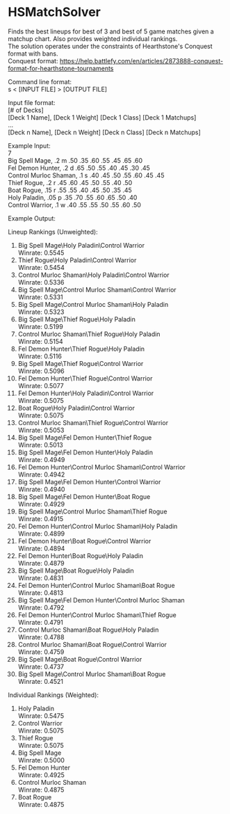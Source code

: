 # HSMatchSolver
Finds the best lineups for best of 3 and best of 5 game matches given a matchup chart. Also provides weighted individual rankings.  
The solution operates under the constraints of Hearthstone's Conquest format with bans.  
Conquest format: https://help.battlefy.com/en/articles/2873888-conquest-format-for-hearthstone-tournaments  

Command line format:  
s < [INPUT FILE] > [OUTPUT FILE]

Input file format:  
[# of Decks]  
[Deck 1 Name], [Deck 1 Weight] [Deck 1 Class] [Deck 1 Matchups]  
...  
[Deck n Name], [Deck n Weight] [Deck n Class] [Deck n Matchups]  
  
Example Input:  
7  
Big Spell Mage, .2 m .50 .35 .60 .55 .45 .65 .60  
Fel Demon Hunter, .2 d .65 .50 .55 .40 .45 .30 .45  
Control Murloc Shaman, .1 s .40 .45 .50 .55 .60 .45 .45  
Thief Rogue, .2 r .45 .60 .45 .50 .55 .40 .50  
Boat Rogue, .15 r .55 .55 .40 .45 .50 .35 .45  
Holy Paladin, .05 p .35 .70 .55 .60 .65 .50 .40  
Control Warrior, .1 w .40 .55 .55 .50 .55 .60 .50  
  
Example Output:  
  
Lineup Rankings (Unweighted): 
1. Big Spell Mage\Holy Paladin\Control Warrior  
Winrate: 0.5545  
2. Thief Rogue\Holy Paladin\Control Warrior  
Winrate: 0.5454  
3. Control Murloc Shaman\Holy Paladin\Control Warrior  
Winrate: 0.5336  
4. Big Spell Mage\Control Murloc Shaman\Control Warrior  
Winrate: 0.5331  
5. Big Spell Mage\Control Murloc Shaman\Holy Paladin  
Winrate: 0.5323  
6. Big Spell Mage\Thief Rogue\Holy Paladin  
Winrate: 0.5199  
7. Control Murloc Shaman\Thief Rogue\Holy Paladin  
Winrate: 0.5154  
8. Fel Demon Hunter\Thief Rogue\Holy Paladin  
Winrate: 0.5116  
9. Big Spell Mage\Thief Rogue\Control Warrior  
Winrate: 0.5096  
10. Fel Demon Hunter\Thief Rogue\Control Warrior  
Winrate: 0.5077  
11. Fel Demon Hunter\Holy Paladin\Control Warrior  
Winrate: 0.5075  
12. Boat Rogue\Holy Paladin\Control Warrior  
Winrate: 0.5075  
13. Control Murloc Shaman\Thief Rogue\Control Warrior  
Winrate: 0.5053  
14. Big Spell Mage\Fel Demon Hunter\Thief Rogue  
Winrate: 0.5013  
15. Big Spell Mage\Fel Demon Hunter\Holy Paladin  
Winrate: 0.4949  
16. Fel Demon Hunter\Control Murloc Shaman\Control Warrior  
Winrate: 0.4942  
17. Big Spell Mage\Fel Demon Hunter\Control Warrior  
Winrate: 0.4940  
18. Big Spell Mage\Fel Demon Hunter\Boat Rogue  
Winrate: 0.4929  
19. Big Spell Mage\Control Murloc Shaman\Thief Rogue  
Winrate: 0.4915  
20. Fel Demon Hunter\Control Murloc Shaman\Holy Paladin  
Winrate: 0.4899  
21. Fel Demon Hunter\Boat Rogue\Control Warrior  
Winrate: 0.4894  
22. Fel Demon Hunter\Boat Rogue\Holy Paladin  
Winrate: 0.4879  
23. Big Spell Mage\Boat Rogue\Holy Paladin  
Winrate: 0.4831  
24. Fel Demon Hunter\Control Murloc Shaman\Boat Rogue  
Winrate: 0.4813  
25. Big Spell Mage\Fel Demon Hunter\Control Murloc Shaman  
Winrate: 0.4792  
26. Fel Demon Hunter\Control Murloc Shaman\Thief Rogue  
Winrate: 0.4791  
27. Control Murloc Shaman\Boat Rogue\Holy Paladin  
Winrate: 0.4788  
28. Control Murloc Shaman\Boat Rogue\Control Warrior  
Winrate: 0.4759  
29. Big Spell Mage\Boat Rogue\Control Warrior  
Winrate: 0.4737  
30. Big Spell Mage\Control Murloc Shaman\Boat Rogue  
Winrate: 0.4521  
  
Individual Rankings (Weighted):  
1. Holy Paladin  
Winrate: 0.5475  
2. Control Warrior  
Winrate: 0.5075  
3. Thief Rogue  
Winrate: 0.5075  
4. Big Spell Mage  
Winrate: 0.5000  
5. Fel Demon Hunter  
Winrate: 0.4925  
6. Control Murloc Shaman  
Winrate: 0.4875  
7. Boat Rogue  
Winrate: 0.4875

